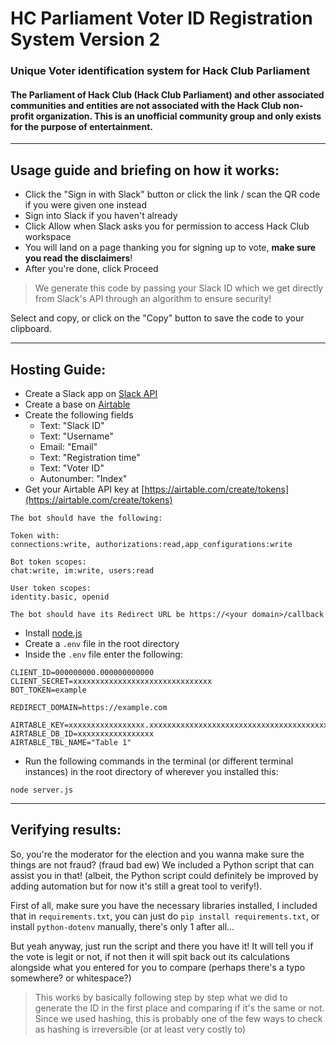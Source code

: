 # HC Parliament Voter ID Registration System Version 2
### Unique Voter identification system for Hack Club Parliament

#### The Parliament of Hack Club (Hack Club Parliament) and other associated communities and entities are not associated with the Hack Club non-profit organization. This is an unofficial community group and only exists for the purpose of entertainment.

---
## Usage guide and briefing on how it works:
- Click the "Sign in with Slack" button or click the link / scan the QR code if you were given one instead
- Sign into Slack if you haven't already
- Click Allow when Slack asks you for permission to access Hack Club workspace
- You will land on a page thanking you for signing up to vote, **make sure you read the disclaimers**!
- After you're done, click Proceed

> We generate this code by passing your Slack ID  which we get directly from Slack's API through an algorithm to ensure security!

Select and copy, or click on the "Copy" button to save the code to your clipboard.

---
## Hosting Guide:
- Create a Slack app on [Slack API](https://api.slack.com)
- Create a base on [Airtable](https://airtable.com)
- Create the following fields
  - Text: "Slack ID"
  - Text: "Username"
  - Email: "Email"
  - Text: "Registration time"
  - Text: "Voter ID"
  - Autonumber: "Index"
- Get your Airtable API key at [https://airtable.com/create/tokens](https://airtable.com/create/tokens)
```
The bot should have the following:

Token with: 
connections:write, authorizations:read,app_configurations:write

Bot token scopes:
chat:write, im:write, users:read

User token scopes:
identity.basic, openid

The bot should have its Redirect URL be https://<your domain>/callback
```
- Install [node.js](https://nodejs.org/en)
- Create a `.env` file in the root directory
- Inside the `.env` file enter the following:
```dotenv
CLIENT_ID=000000000.000000000000
CLIENT_SECRET=xxxxxxxxxxxxxxxxxxxxxxxxxxxxxxx
BOT_TOKEN=example

REDIRECT_DOMAIN=https://example.com

AIRTABLE_KEY=xxxxxxxxxxxxxxxxx.xxxxxxxxxxxxxxxxxxxxxxxxxxxxxxxxxxxxxxxxxxxxxxxxxxxxxxx
AIRTABLE_DB_ID=xxxxxxxxxxxxxxxxx
AIRTABLE_TBL_NAME="Table 1"
```
- Run the following commands in the terminal (or different terminal instances) in the root directory of wherever you installed this:
```shell
node server.js
```

---

## Verifying results:
So, you're the moderator for the election and you wanna make sure the things are not fraud? (fraud bad ew) We included a Python script that can assist you in that! (albeit, the Python script could definitely be improved by adding automation but for now it's still a great tool to verify!).

First of all, make sure you have the necessary libraries installed, I included that in `requirements.txt`, you can just do `pip install requirements.txt`, or install `python-dotenv` manually, there's only 1 after all...

But yeah anyway, just run the script and there you have it! It will tell you if the vote is legit or not, if not then it will spit back out its calculations alongside what you entered for you to compare (perhaps there's a typo somewhere? or whitespace?)

> This works by basically following step by step what we did to generate the ID in the first place and comparing if it's the same or not. Since we used hashing, this is probably one of the few ways to check as hashing is irreversible (or at least very costly to)